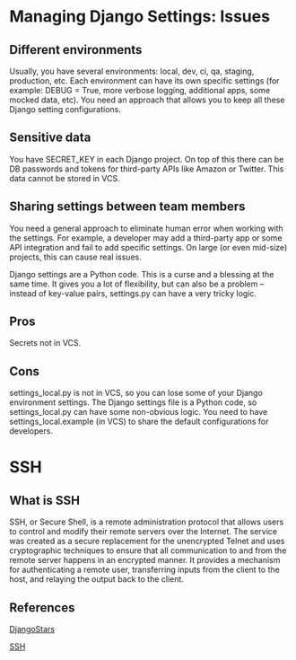 # Managing Django Settings: Issues

## Different environments

Usually, you have several environments: local, dev, ci, qa, staging, production, etc. Each environment can have its own specific settings (for example: DEBUG = True, more verbose logging, additional apps, some mocked data, etc). You need an approach that allows you to keep all these Django setting configurations.

## Sensitive data

You have SECRET_KEY in each Django project. On top of this there can be DB passwords and tokens for third-party APIs like Amazon or Twitter. This data cannot be stored in VCS.

## Sharing settings between team members

You need a general approach to eliminate human error when working with the settings. For example, a developer may add a third-party app or some API integration and fail to add specific settings. On large (or even mid-size) projects, this can cause real issues.

Django settings are a Python code. This is a curse and a blessing at the same time. It gives you a lot of flexibility, but can also be a problem – instead of key-value pairs, settings.py can have a very tricky logic.

## Pros

Secrets not in VCS.

## Cons

settings_local.py is not in VCS, so you can lose some of your Django environment settings.
The Django settings file is a Python code, so settings_local.py can have some non-obvious logic.
You need to have settings_local.example (in VCS) to share the default configurations for developers.

# SSH

## What is SSH

SSH, or Secure Shell, is a remote administration protocol that allows users to control and modify their remote servers over the Internet. The service was created as a secure replacement for the unencrypted Telnet and uses cryptographic techniques to ensure that all communication to and from the remote server happens in an encrypted manner. It provides a mechanism for authenticating a remote user, transferring inputs from the client to the host, and relaying the output back to the client.

## References

[DjangoStars](https://djangostars.com/blog/configuring-django-settings-best-practices/)

[SSH](https://www.hostinger.com/tutorials/ssh-tutorial-how-does-ssh-work) 